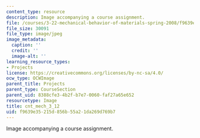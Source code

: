 ```yaml
---
content_type: resource
description: Image accompanying a course assignment.
file: /courses/3-22-mechanical-behavior-of-materials-spring-2008/f9639e35215d856b55a21da269d769b7_cnt_mech_3_12.jpg
file_size: 30091
file_type: image/jpeg
image_metadata:
  caption: ''
  credit: ''
  image-alt: ''
learning_resource_types:
- Projects
license: https://creativecommons.org/licenses/by-nc-sa/4.0/
ocw_type: OCWImage
parent_title: Projects
parent_type: CourseSection
parent_uid: 8388cfe3-4b2f-b7e7-0060-faf27a65e652
resourcetype: Image
title: cnt_mech_3_12
uid: f9639e35-215d-856b-55a2-1da269d769b7
---
```

Image accompanying a course assignment.